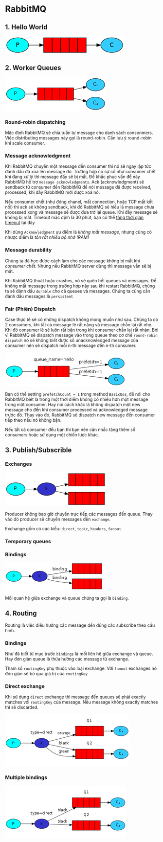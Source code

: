 # RabbitMQ

## 1. Hello World

![Atl Hello World](../GetStarted/imgs/hello-world.png "Hello World")

## 2. Worker Queues

!["Atl Worker Queues"](../GetStarted/imgs/work-queues.png "Worker Queues")

### Round-robin dispatching

Mặc định RabbitMQ sẽ chia tuần tự message cho danh sách consonmers.  Việc distributing messages này gọi là round-robin. Cần lưu ý round-robin khi scale consumer.

### Message acknowledgment

Khi RabbitMQ chuyển một message đến consumer thì nó sẽ ngay lập tức đánh dấu đã xoá lên message đó. Trường hợp có sự cố như consumer chết khi đang xử lý thì message đấy sẽ bị mất. Để khắc phục vấn đề này RabbitMQ hỗ trợ `message acknowledgments`. Ack (acknowledgment) sẽ sendback từ consumer đến RabbitMQ để nói message đã được received, processed, khi đấy RabbitMQ mới được xoá nó.

Nếu consumer chết (như đóng chanel, mất connection, hoặc TCP mất kết nối) thì ack sẽ không sendback, khi đó RabbitMQ sẽ hiểu là message chưa processed xong và message sẽ được đưa trở lại queue. Khi đấy message sẽ không bị mất. Timeout mặc định là 30 phút, bạn có thể [tăng thời gian timeout](https://www.rabbitmq.com/consumers.html#acknowledgement-timeout) tại đây

Khi dùng `Acknowledgment` ưu điểm là *không mất message*, nhưng cũng có nhược điểm là *tốn rất nhiều bộ nhớ (RAM)*

### Message durability

Chúng ta đã học được cách làm cho các message không bị mất khi *consumer chết*. Nhưng nếu RabbitMQ server dừng thì message vẫn sẽ bị mất.

Khi RabbitMQ thoát hoặc crashes, nó sẽ quên hết queues và messages. Để không mất message trong trường hợp này sau khi restart RabbitMQ, chúng ta sẽ đánh dấu `durable` cho cả queues và messages. Chúng ta cũng cần đánh dấu messages là `persistent`

### Fair (Phiên) Dispatch

Case thực tế sẽ có những dispatch không mong muốn như sau. Chúng ta có 2 consumers, khi tất cả message lẻ rất nặng và message chẳn lại rất nhẹ. Khi đó consumer lẻ sẽ luôn rất bận trong khi consumer chẳn lại rất nhàn. Bởi vì RabbitMQ sẽ dispatch message vào trong queue theo cơ chế `round-robin dispatch` nó sẽ không biết được số unacknowledged message của consumer nên sẽ dispatch mỗi n-th message đến n-th consumer.

!["Atl Prefetch Count"](../GetStarted/imgs/prefetch-count.png "Prefetch Count")

Bạn có thể setting `prefetchCount = 1` trong method `BasicQos`, để nói cho RabbitMQ biết là trong một thời điểm không có nhiều hơn một message trong một consumer. Hay nói cách khác là không dispatch một new message cho đến khi consumer processed và acknowledged message trước đó. Thay vào đó, RabbitMQ sẽ dispatch new message đến consumer tiếp theo nếu nó không bận.

Nếu tất cả consumer đều bạn thì bạn nên cân nhắc tăng thêm số consumers hoặc sử dụng một chiến lược khác.

## 3. Publish/Subscrible

### Exchanges

!["Atl Exchanges"](../GetStarted/imgs/exchanges.png "Exchanges")

Producer không bao giờ chuyển trực tiếp các messages đến queue. Thay vào đó producer sẽ chuyển messages đến `exchange`.

Exchange gồm có các kiểu: `direct`, `topic`, `headers`, `fanout`.

### Temporary queues

### Bindings

!["Atl Bindings"](../GetStarted/imgs/bindings.png "Bindings")

Mối quan hệ giửa exchange và queue chúng ta gọi là `binding`.

## 4. Routing

Routing là việc điều hướng các message đến đúng các subscribe theo cấu hình.

### Bindings

Như đã biết từ mục trước `bindings` là mối liên hệ giữa exchange và queue. Hay đơn giản queue là thừa hưởng các message từ exchange.

Tham số `routingKey` phụ thuộc vào loại exchange. Với `fanout` exchanges nó đơn giản sẽ bỏ qua giá trị của `routingKey`

### Direct exchange

Khi sử dụng `direct` exchange thì message đến queues sẽ phải exactly matches với `routingKey` của message. Nếu message không exactly matches thì sẽ discarded.

!["Atl Direct Exchange"](../GetStarted/imgs/direct-exchange.png "Direct Exchange")

### Multiple bindings

!["Atl Multiple bindings"](../GetStarted/imgs/direct-exchange-multiple.png "Multiple bindings")